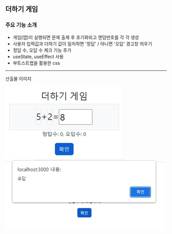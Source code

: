   <h2>더하기 게임</h2>
  <h3>주요 기능 소개</h3>
  <ul>
    <li>게임(앱)이 실행되면 문제 출제 후 초기화되고 랜덤번호를 각 각 생성</li>
    <li>사용자 입력값과 더하기 값이 일치하면 '정답' / 아니면 '오답' 경고창 띄우기</li>
    <li>정답 수, 오답 수 체크 기능 추가</li>
    <li>useState, useEffect 사용 </li>
    <li>부트스트랩을 활용한 css</li>
  </ul>
  <hr>
  <p>산출물 이미지</p>
  <img src="capture.jpg" alt="image1"/>
  <img src="capture2.jpg" alt="image2"/>
